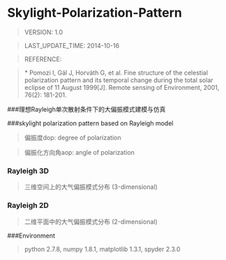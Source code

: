 Skylight-Polarization-Pattern
=============================
>VERSION: 1.0

>LAST_UPDATE_TIME: 2014-10-16

>REFERENCE:

>\* Pomozi I, Gál J, Horváth G, et al. Fine structure of the celestial polarization pattern and its temporal change during the total solar eclipse of 11 August 1999[J]. Remote sensing of Environment, 2001, 76(2): 181-201.

###理想Rayleigh单次散射条件下的大偏振模式建模与仿真

###skylight polarization pattern based on Rayleigh model

>偏振度dop: degree of polarization

>偏振化方向角aop: angle of polarization

### Rayleigh 3D
>三维空间上的大气偏振模式分布 (3-dimensional)

### Rayleigh 2D
>二维平面中的大气偏振模式分布 (2-dimensional)

###Environment
>python 2.7.8, numpy 1.8.1, matplotlib 1.3.1, spyder 2.3.0

